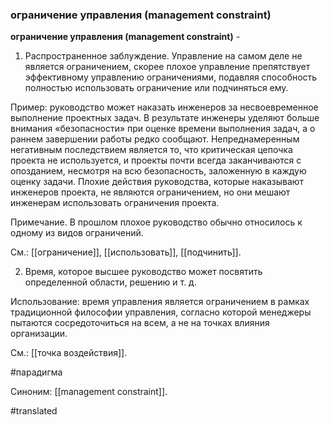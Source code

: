 ### ограничение управления (management constraint)

**ограничение управления (management constraint)** -

1. Распространенное заблуждение. Управление на самом деле не является ограничением, скорее плохое управление препятствует эффективному управлению ограничениями, подавляя способность полностью использовать ограничение или подчиняться ему.

Пример: руководство может наказать инженеров за несвоевременное выполнение проектных задач. В результате инженеры уделяют больше внимания «безопасности» при оценке времени выполнения задач, а о раннем завершении работы редко сообщают. Непреднамеренным негативным последствием является то, что критическая цепочка проекта не используется, и проекты почти всегда заканчиваются с опозданием, несмотря на всю безопасность, заложенную в каждую оценку задачи. Плохие действия руководства, которые наказывают инженеров проекта, не являются ограничением, но они мешают инженерам использовать ограничения проекта.

Примечание. В прошлом плохое руководство обычно относилось к одному из видов ограничений.

См.: [[ограничение]], [[использовать]], [[подчинить]].

2. Время, которое высшее руководство может посвятить определенной области, решению и т. д.

Использование: время управления является ограничением в рамках традиционной философии управления, согласно которой менеджеры пытаются сосредоточиться на всем, а не на точках влияния организации.

См.: [[точка воздействия]].

#парадигма

Синоним: [[management constraint]].

#translated
